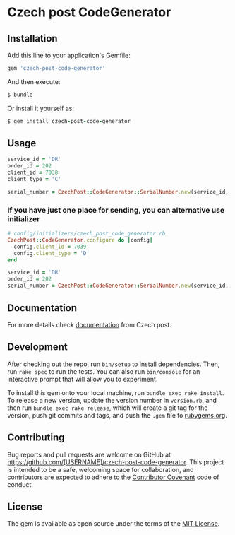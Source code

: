 # Czech post CodeGenerator

## Installation

Add this line to your application's Gemfile:

```Ruby
gem 'czech-post-code-generator'
```

And then execute:

```Ruby
$ bundle
```

Or install it yourself as:
    
```Ruby
$ gem install czech-post-code-generator
```

## Usage

```Ruby
service_id = 'DR'
order_id = 202
client_id = 7038
client_type = 'C'

serial_number = CzechPost::CodeGenerator::SerialNumber.new(service_id, order_id, client_id, client_type).run
```

### If you have just one place for sending, you can alternative use initializer

```Ruby
# config/initializers/czech_post_code_generator.rb
CzechPost::CodeGenerator.configure do |config|
  config.client_id = 7039
  config.client_type = 'D'
end
```

```Ruby
service_id = 'DR'
order_id = 202
serial_number = CzechPost::CodeGenerator::SerialNumber.new(service_id, order_id).run
```

## Documentation

For more details check [documentation](https://www.ceskaposta.cz/documents/10180/282457/apost_Smluvni-podavatel_uziv_dok_v1-11.pdf) from Czech post.

## Development

After checking out the repo, run `bin/setup` to install dependencies. Then, run `rake spec` to run the tests. You can also run `bin/console` for an interactive prompt that will allow you to experiment.

To install this gem onto your local machine, run `bundle exec rake install`. To release a new version, update the version number in `version.rb`, and then run `bundle exec rake release`, which will create a git tag for the version, push git commits and tags, and push the `.gem` file to [rubygems.org](https://rubygems.org).

## Contributing

Bug reports and pull requests are welcome on GitHub at https://github.com/[USERNAME]/czech-post-code-generator. This project is intended to be a safe, welcoming space for collaboration, and contributors are expected to adhere to the [Contributor Covenant](http://contributor-covenant.org) code of conduct.


## License

The gem is available as open source under the terms of the [MIT License](http://opensource.org/licenses/MIT).


